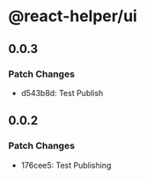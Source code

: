 # @react-helper/ui

## 0.0.3

### Patch Changes

- d543b8d: Test Publish

## 0.0.2

### Patch Changes

- 176cee5: Test Publishing
